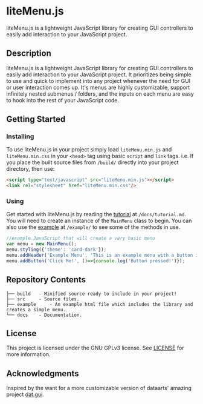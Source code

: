 # liteMenu.js
liteMenu.js is a lightweight JavaScript library for creating GUI controllers to easily add interaction to your JavaScript project.

## Description
liteMenu.js is a lightweight JavaScript library for creating GUI controllers to easily add interaction to your JavaScript project. It prioritizes being simple to use and quick to implement into any project whenever the need for GUI or user interaction comes up. It's menus are highly customizable, support infinitely nested submenus / folders, and the inputs on each menu are easy to hook into the rest of your JavaScript code.

## Getting Started

### Installing
To use liteMenu.js in your project simply load `liteMenu.min.js` and `liteMenu.min.css` in your `<head>` tag using basic `script` and `link` tags. i.e. If you place the built source files from `/build/` directly into your project directory, then use:
```html
<script type="text/javascript" src="liteMenu.min.js"></script>
<link rel="stylesheet" href="liteMenu.min.css"/>
```

### Using
Get started with liteMenu.js by reading the [tutorial](/docs/tutorial.md) at `/docs/tutorial.md`. You will need to create an instance of the `MainMenu` class to begin. You can also use the [example](/example/) at `/example/` to see some of the methods in use.
```javascript
//example JavaScript that will create a very basic menu
var menu = new MainMenu();
menu.styling({'theme': 'card-dark'});
menu.addHeader('Example Menu', 'This is an example menu with a button in it.');
menu.addButton('Click Me!', ()=>{console.log('Button pressed!')});
```

## Repository Contents
```
├── build 	- Minified source ready to include in your project!
├── src 	- Source files.
├── example 	- An example html file which includes the library and creates a simple menu.
└── docs 	- Documentation.
```

## License
This project is licensed under the GNU GPLv3 license. See [LICENSE](LICENSE) for more information.

## Acknowledgments
Inspired by the want for a more customizable version of dataarts' amazing project [dat.gui](https://github.com/dataarts/dat.gui).
